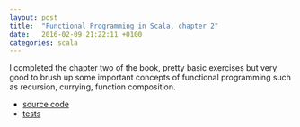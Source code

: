 ```yaml
---
layout: post
title:  "Functional Programming in Scala, chapter 2"
date:   2016-02-09 21:22:11 +0100
categories: scala
---
```


I completed the chapter two of the book, pretty basic exercises but very good to brush up some important concepts of functional programming such as recursion, currying, function composition.

* [source code][fpis-ch02-repo]
* [tests][fpis-ch02-test-repo]

[fpis-ch02-repo]: https://github.com/mtraina/functional-programming-in-scala/tree/master/src/main/scala/com/mtraina/fpis/chapter02

[fpis-ch02-test-repo]: https://github.com/mtraina/functional-programming-in-scala/tree/master/src/test/scala/com/mtraina/fpis/chapter02
